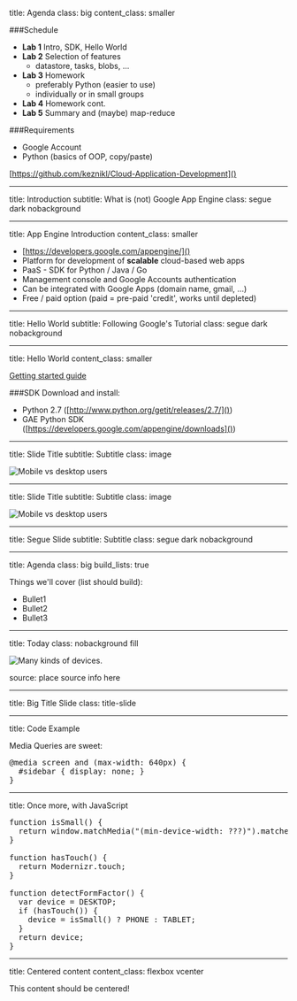 title: Agenda
class: big
content_class: smaller

###Schedule

- **Lab 1** Intro, SDK, Hello World
- **Lab 2** Selection of features
	- datastore, tasks, blobs, ... 
- **Lab 3** Homework
	- preferably Python (easier to use)
	- individually or in small groups
- **Lab 4** Homework cont.
- **Lab 5** Summary and (maybe) map-reduce

###Requirements

- Google Account
- Python (basics of OOP, copy/paste) 

[https://github.com/keznikl/Cloud-Application-Development]()

---

title: Introduction
subtitle: What is (not) Google App Engine
class: segue dark nobackground

---

title: App Engine Introduction
content_class: smaller

- [https://developers.google.com/appengine/]()
- Platform for development of **scalable** cloud-based web apps
- PaaS - SDK for Python / Java / Go 
- Management console and Google Accounts authentication
- Can be integrated with Google Apps (domain name, gmail, ...)
- Free / paid option (paid = pre-paid 'credit', works until depleted)

---

title: Hello World
subtitle: Following Google's Tutorial
class: segue dark nobackground

---

title: Hello World
content_class: smaller

[Getting started guide](https://developers.google.com/appengine/docs/python/gettingstartedpython27/)

###SDK
Download and install:

- Python 2.7 ([http://www.python.org/getit/releases/2.7/]())
- GAE Python SDK ([https://developers.google.com/appengine/downloads]())


---

title: Slide Title
subtitle: Subtitle
class: image

![Mobile vs desktop users](image.png)

---

title: Slide Title
subtitle: Subtitle
class: image

![Mobile vs desktop users](image.png)

---

title: Segue Slide
subtitle: Subtitle
class: segue dark nobackground

---

title: Agenda
class: big
build_lists: true

Things we'll cover (list should build):

- Bullet1
- Bullet2
- Bullet3

---

title: Today
class: nobackground fill

![Many kinds of devices.](image.png)

<footer class="source">source: place source info here</footer>

---

title: Big Title Slide
class: title-slide

---

title: Code Example

Media Queries are sweet:

<pre class="prettyprint" data-lang="css">
@media screen and (max-width: 640px) {
  #sidebar { display: none; }
}
</pre>

---

title: Once more, with JavaScript

<pre class="prettyprint" data-lang="javascript">
function isSmall() {
  return window.matchMedia("(min-device-width: ???)").matches;
}

function hasTouch() {
  return Modernizr.touch;
}

function detectFormFactor() {
  var device = DESKTOP;
  if (hasTouch()) {
    device = isSmall() ? PHONE : TABLET;
  }
  return device;
}
</pre>

---

title: Centered content
content_class: flexbox vcenter

This content should be centered!
